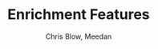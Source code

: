 ---
title: Enrichment Features
kind: article
tags: [documentation, features]
created_at: 2010/9/18
excerpt: Teachers and administrators can enrich existing data with semi-automated metadata. 
keywords:
author: Chris Blow, Meedan
---